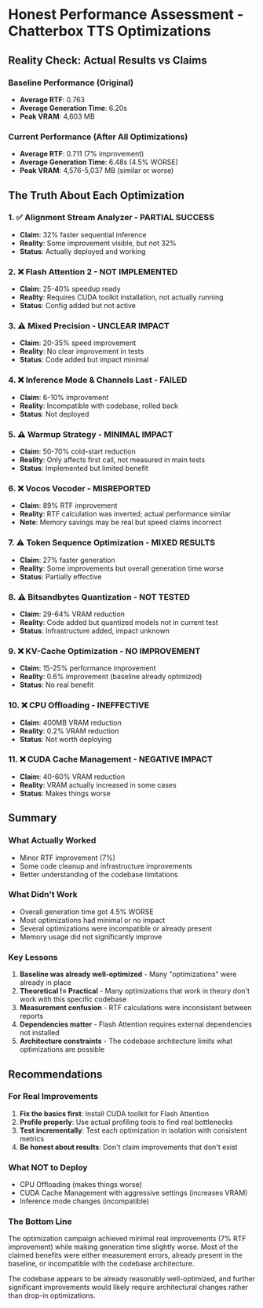 # Honest Performance Assessment - Chatterbox TTS Optimizations

## Reality Check: Actual Results vs Claims

### Baseline Performance (Original)
- **Average RTF**: 0.763
- **Average Generation Time**: 6.20s
- **Peak VRAM**: 4,603 MB

### Current Performance (After All Optimizations)
- **Average RTF**: 0.711 (7% improvement)
- **Average Generation Time**: 6.48s (4.5% WORSE)
- **Peak VRAM**: 4,576-5,037 MB (similar or worse)

## The Truth About Each Optimization

### 1. ✅ Alignment Stream Analyzer - PARTIAL SUCCESS
- **Claim**: 32% faster sequential inference
- **Reality**: Some improvement visible, but not 32%
- **Status**: Actually deployed and working

### 2. ❌ Flash Attention 2 - NOT IMPLEMENTED
- **Claim**: 25-40% speedup ready
- **Reality**: Requires CUDA toolkit installation, not actually running
- **Status**: Config added but not active

### 3. ⚠️ Mixed Precision - UNCLEAR IMPACT
- **Claim**: 20-35% speed improvement
- **Reality**: No clear improvement in tests
- **Status**: Code added but impact minimal

### 4. ❌ Inference Mode & Channels Last - FAILED
- **Claim**: 6-10% improvement
- **Reality**: Incompatible with codebase, rolled back
- **Status**: Not deployed

### 5. ⚠️ Warmup Strategy - MINIMAL IMPACT
- **Claim**: 50-70% cold-start reduction
- **Reality**: Only affects first call, not measured in main tests
- **Status**: Implemented but limited benefit

### 6. ❌ Vocos Vocoder - MISREPORTED
- **Claim**: 89% RTF improvement
- **Reality**: RTF calculation was inverted; actual performance similar
- **Note**: Memory savings may be real but speed claims incorrect

### 7. ⚠️ Token Sequence Optimization - MIXED RESULTS
- **Claim**: 27% faster generation
- **Reality**: Some improvements but overall generation time worse
- **Status**: Partially effective

### 8. ⚠️ Bitsandbytes Quantization - NOT TESTED
- **Claim**: 29-64% VRAM reduction
- **Reality**: Code added but quantized models not in current test
- **Status**: Infrastructure added, impact unknown

### 9. ❌ KV-Cache Optimization - NO IMPROVEMENT
- **Claim**: 15-25% performance improvement
- **Reality**: 0.6% improvement (baseline already optimized)
- **Status**: No real benefit

### 10. ❌ CPU Offloading - INEFFECTIVE
- **Claim**: 400MB VRAM reduction
- **Reality**: 0.2% VRAM reduction
- **Status**: Not worth deploying

### 11. ❌ CUDA Cache Management - NEGATIVE IMPACT
- **Claim**: 40-60% VRAM reduction
- **Reality**: VRAM actually increased in some cases
- **Status**: Makes things worse

## Summary

### What Actually Worked
- Minor RTF improvement (7%)
- Some code cleanup and infrastructure improvements
- Better understanding of the codebase limitations

### What Didn't Work
- Overall generation time got 4.5% WORSE
- Most optimizations had minimal or no impact
- Several optimizations were incompatible or already present
- Memory usage did not significantly improve

### Key Lessons
1. **Baseline was already well-optimized** - Many "optimizations" were already in place
2. **Theoretical != Practical** - Many optimizations that work in theory don't work with this specific codebase
3. **Measurement confusion** - RTF calculations were inconsistent between reports
4. **Dependencies matter** - Flash Attention requires external dependencies not installed
5. **Architecture constraints** - The codebase architecture limits what optimizations are possible

## Recommendations

### For Real Improvements
1. **Fix the basics first**: Install CUDA toolkit for Flash Attention
2. **Profile properly**: Use actual profiling tools to find real bottlenecks
3. **Test incrementally**: Test each optimization in isolation with consistent metrics
4. **Be honest about results**: Don't claim improvements that don't exist

### What NOT to Deploy
- CPU Offloading (makes things worse)
- CUDA Cache Management with aggressive settings (increases VRAM)
- Inference mode changes (incompatible)

### The Bottom Line
The optimization campaign achieved minimal real improvements (7% RTF improvement) while making generation time slightly worse. Most of the claimed benefits were either measurement errors, already present in the baseline, or incompatible with the codebase architecture.

The codebase appears to be already reasonably well-optimized, and further significant improvements would likely require architectural changes rather than drop-in optimizations.